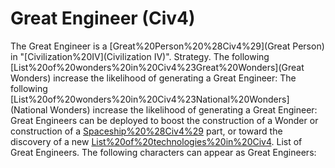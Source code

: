 # Great Engineer (Civ4)

The Great Engineer is a [Great%20Person%20%28Civ4%29](Great Person) in "[Civilization%20IV](Civilization IV)".
Strategy.
The following [List%20of%20wonders%20in%20Civ4%23Great%20Wonders](Great Wonders) increase the likelihood of generating a Great Engineer:
The following [List%20of%20wonders%20in%20Civ4%23National%20Wonders](National Wonders) increase the likelihood of generating a Great Engineer:
Great Engineers can be deployed to boost the construction of a Wonder or construction of a [Spaceship%20%28Civ4%29](spaceship) part, or toward the discovery of a new [List%20of%20technologies%20in%20Civ4](technology).
List of Great Engineers.
The following characters can appear as Great Engineers: